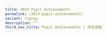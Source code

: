 ```yaml
---
title: 2024 Pupil Achievements
permalink: /2024-pupil-achievements/
variant: tiptap
description: ""
third_nav_title: Pupil Achievements | 学生成就
---
```

